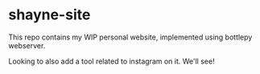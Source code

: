 # shayne-site

This repo contains my WIP personal website, implemented using bottlepy webserver.

Looking to also add a tool related to instagram on it. We'll see!
